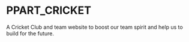 # PPART_CRICKET
A Cricket Club and team website to boost our team spirit and help us to build for the future.
